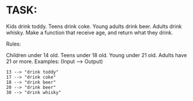 # TASK:
Kids drink toddy.
Teens drink coke.
Young adults drink beer.
Adults drink whisky.
Make a function that receive age, and return what they drink.

Rules:

Children under 14 old.
Teens under 18 old.
Young under 21 old.
Adults have 21 or more.
Examples: (Input --> Output)
```
13 --> "drink toddy"
17 --> "drink coke"
18 --> "drink beer"
20 --> "drink beer"
30 --> "drink whisky"
```